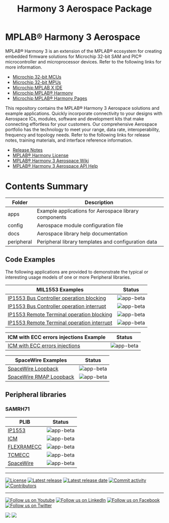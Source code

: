 ﻿---
title: Harmony 3 Aerospace Package
nav_order: 1
---

# MPLAB® Harmony 3 Aerospace

MPLAB® Harmony 3 is an extension of the MPLAB® ecosystem for creating
embedded firmware solutions for Microchip 32-bit SAM and PIC® microcontroller
and microprocessor devices.  Refer to the following links for more information.

- [Microchip 32-bit MCUs](https://www.microchip.com/design-centers/32-bit)
- [Microchip 32-bit MPUs](https://www.microchip.com/design-centers/32-bit-mpus)
- [Microchip MPLAB X IDE](https://www.microchip.com/mplab/mplab-x-ide)
- [Microchip MPLAB® Harmony](https://www.microchip.com/mplab/mplab-harmony)
- [Microchip MPLAB® Harmony Pages](https://microchip-mplab-harmony.github.io/)

This repository contains the MPLAB® Harmony 3 Aerospace solutions and example applications.
Quickly incorporate connectivity to your designs with Aerospace ICs, modules, software and development kits that make connecting effortless for your customers.
Our comprehensive Aerospace portfolio has the technology to meet your range, data rate, interoperability, frequency and topology needs. Refer to
the following links for release notes, training materials, and interface reference information.

- [Release Notes](release_notes.md)
- [MPLAB® Harmony License](mplab_harmony_license.md)
- [MPLAB® Harmony 3 Aerospace Wiki](https://github.com/Microchip-MPLAB-Harmony/aerospace/wiki)
- [MPLAB® Harmony 3 Aerospace API Help](page-overview.md)

# Contents Summary

| Folder     | Description                                               |
| ---        | ---                                                       |
| apps       | Example applications for Aerospace library components     |
| config     | Aerospace module configuration file                       |
| docs       | Aerospace library help documentation                      |
| peripheral | Peripheral library templates and configuration data       |

## Code Examples

The following applications are provided to demonstrate the typical or interesting usage models of one or more Peripheral libraries.

| MIL1553 Examples | Status |
| --- | :---: |
| [IP1553 Bus Controller operation blocking](apps/ip1553/ip1553_bc_operation_blocking/readme.md) | ![app-beta](https://img.shields.io/badge/application-beta-orange?style=plastic) |
| [IP1553 Bus Controller operation interrupt](apps/ip1553/ip1553_bc_operation_interrupt/readme.md) | ![app-beta](https://img.shields.io/badge/application-beta-orange?style=plastic) |
| [IP1553 Remote Terminal operation blocking](apps/ip1553/ip1553_rt_operation_blocking/readme.md) | ![app-beta](https://img.shields.io/badge/application-beta-orange?style=plastic) |
| [IP1553 Remote Terminal operation interrupt](apps/ip1553/ip1553_rt_operation_interrupt/readme.md) | ![app-beta](https://img.shields.io/badge/application-beta-orange?style=plastic) |

| ICM with ECC errors injections Example | Status |
| --- | :---: |
| [ICM with ECC errors injections](apps/icm_with_ecc_error_injection/readme.md) | ![app-beta](https://img.shields.io/badge/application-beta-orange?style=plastic) |

| SpaceWire Examples | Status |
| --- | :---: |
| [SpaceWire Loopback](apps/spw/spw_loopback/readme.md) | ![app-beta](https://img.shields.io/badge/application-beta-orange?style=plastic) |
| [SpaceWire RMAP Loopback](apps/spw/spw_rmap_loopback/readme.md) | ![app-beta](https://img.shields.io/badge/application-beta-orange?style=plastic) |

## Peripheral libraries

### SAMRH71

| PLIB | Status |
| --- | :---: |
| [IP1553](peripheral/ip1553_44127/docs/readme.md) | ![app-beta](https://img.shields.io/badge/plib-beta-orange?style=plastic) |
| [ICM](peripheral/icm_11105/docs/readme.md) | ![app-beta](https://img.shields.io/badge/plib-beta-orange?style=plastic) |
| [FLEXRAMECC](peripheral/flexramecc_44124/docs/readme.md) | ![app-beta](https://img.shields.io/badge/plib-beta-orange?style=plastic) |
| [TCMECC](peripheral/tcmecc_44125/docs/readme.md) | ![app-beta](https://img.shields.io/badge/plib-beta-orange?style=plastic) |
| [SpaceWire](peripheral/spw_44126/docs/readme.md) | ![app-beta](https://img.shields.io/badge/plib-beta-orange?style=plastic) |

____

[![License](https://img.shields.io/badge/license-Harmony%20license-orange.svg)](https://github.com/Microchip-MPLAB-Harmony/aerospace/blob/master/mplab_harmony_license.md)
[![Latest release](https://img.shields.io/github/release/Microchip-MPLAB-Harmony/aerospace.svg)](https://github.com/Microchip-MPLAB-Harmony/aerospace/releases/latest)
[![Latest release date](https://img.shields.io/github/release-date/Microchip-MPLAB-Harmony/aerospace.svg)](https://github.com/Microchip-MPLAB-Harmony/aerospace/releases/latest)
[![Commit activity](https://img.shields.io/github/commit-activity/y/Microchip-MPLAB-Harmony/aerospace.svg)](https://github.com/Microchip-MPLAB-Harmony/aerospace/graphs/commit-activity)
[![Contributors](https://img.shields.io/github/contributors-anon/Microchip-MPLAB-Harmony/aerospace.svg)]()

____

[![Follow us on Youtube](https://img.shields.io/badge/Youtube-Follow%20us%20on%20Youtube-red.svg)](https://www.youtube.com/user/MicrochipTechnology)
[![Follow us on LinkedIn](https://img.shields.io/badge/LinkedIn-Follow%20us%20on%20LinkedIn-blue.svg)](https://www.linkedin.com/company/microchip-technology)
[![Follow us on Facebook](https://img.shields.io/badge/Facebook-Follow%20us%20on%20Facebook-blue.svg)](https://www.facebook.com/microchiptechnology/)
[![Follow us on Twitter](https://img.shields.io/twitter/follow/MicrochipTech.svg?style=social)](https://twitter.com/MicrochipTech)

[![](https://img.shields.io/github/stars/Microchip-MPLAB-Harmony/aerospace.svg?style=social)]()
[![](https://img.shields.io/github/watchers/Microchip-MPLAB-Harmony/aerospace.svg?style=social)]()
